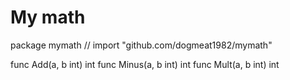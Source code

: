 # My math

package mymath // import "github.com/dogmeat1982/mymath"

func Add(a, b int) int
func Minus(a, b int) int
func Mult(a, b int) int
